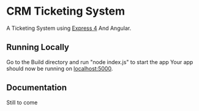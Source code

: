 # CRM Ticketing System

A Ticketing System using [Express 4](http://expressjs.com/) And Angular.


## Running Locally


Go to the Build directory and run "node index.js" to start the app
Your app should now be running on [localhost:5000](http://localhost:5000/).


## Documentation

Still to come
